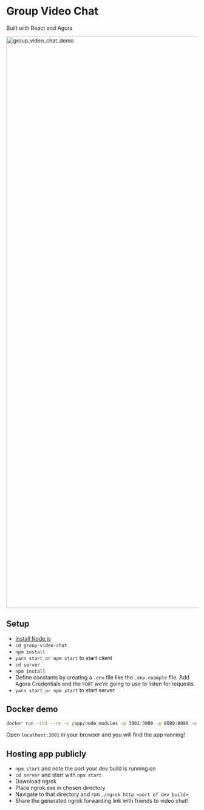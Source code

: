 # Group Video Chat
Built with React and Agora

<img width="1506" alt="group_video_chat_demo" src="https://github.com/luqmanzaceria/group-video-chat/assets/47729606/b72cb6a9-9ec5-4e0f-9c5c-209141882e0a">

## Setup

- [Install Node.js](https://nodejs.org/en/)
- `cd group-video-chat`
- `npm install`
- `yarn start or npm start` to start client
- `cd server`
- `npm install`
- Define constants by creating a `.env` file like the `.env.example` file. Add Agora Credentials and the `PORT` we’re going to use to listen for requests.
- `yarn start or npm start` to start server
  
## Docker demo

```bash
docker run -itd --rm -v /app/node_modules -p 3001:3000 -p 8080:8080 -e CHOKIDAR_USEPOLLING=true luqmanzaceria/group-video-chat
```
Open `localhost:3001` in your browser and you will find the app running!

## Hosting app publicly
- `npm start` and note the port your dev build is running on
- `cd server` and start with `npm start`
- Download ngrok
- Place ngrok.exe in chosen directory
- Navigate to that directory and run `./ngrok http <port of dev build>`
- Share the generated ngrok forwarding link with friends to video chat!
